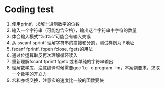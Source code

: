 # Coding test
0001. 使用printf，求解十进制数字的位数
0002. 输入一个字符串（可能包含空格），输出这个字符串中字符的数量
0003. 体会输入模式“%d%c”可能会有输入失误
0004. 从 sscanf sprintf 理解字符串的拼接和分割，测试样例为IP地址
0005. fscanf fprintf, fopen fclose, fgets的用法
0006. 通过位运算取反再次理解循环读入
0007. 重新理解fscanf fprintf fgetc 或者单纯的字符串输出
0008. 理解数学库，注意编译时候需要gcc 1.c -o program -lm，本案例要求，求取一个数字的开立方
0009. 宏和亦或交换，注意宏的速度比一般的函数要快
